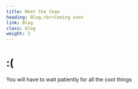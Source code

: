```yaml
---
title: Meet the team
heading: Blog,<br>Coming soon
link: Blog
class: blog
weight: 3
---
```


# :(
You will have to wait patiently for all the cool things
